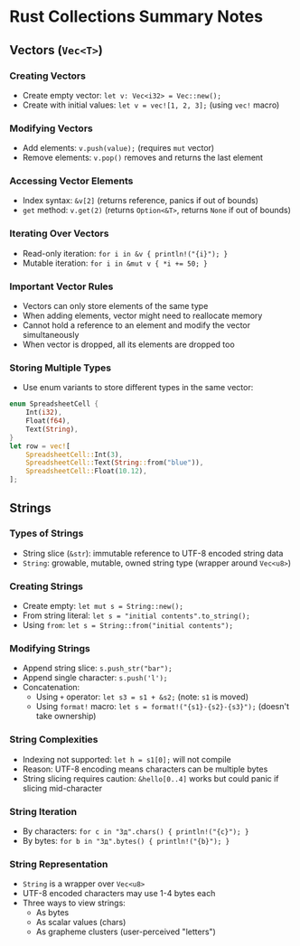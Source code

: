 # Rust Collections Summary Notes

## Vectors (`Vec<T>`)

### Creating Vectors
- Create empty vector: `let v: Vec<i32> = Vec::new();`
- Create with initial values: `let v = vec![1, 2, 3];` (using `vec!` macro)

### Modifying Vectors
- Add elements: `v.push(value);` (requires `mut` vector)
- Remove elements: `v.pop()` removes and returns the last element

### Accessing Vector Elements
- Index syntax: `&v[2]` (returns reference, panics if out of bounds)
- `get` method: `v.get(2)` (returns `Option<&T>`, returns `None` if out of bounds)

### Iterating Over Vectors
- Read-only iteration: `for i in &v { println!("{i}"); }`
- Mutable iteration: `for i in &mut v { *i += 50; }`

### Important Vector Rules
- Vectors can only store elements of the same type
- When adding elements, vector might need to reallocate memory
- Cannot hold a reference to an element and modify the vector simultaneously
- When vector is dropped, all its elements are dropped too

### Storing Multiple Types
- Use enum variants to store different types in the same vector:
```rust
enum SpreadsheetCell {
    Int(i32),
    Float(f64),
    Text(String),
}
let row = vec![
    SpreadsheetCell::Int(3),
    SpreadsheetCell::Text(String::from("blue")),
    SpreadsheetCell::Float(10.12),
];
```

## Strings

### Types of Strings
- String slice (`&str`): immutable reference to UTF-8 encoded string data
- `String`: growable, mutable, owned string type (wrapper around `Vec<u8>`)

### Creating Strings
- Create empty: `let mut s = String::new();`
- From string literal: `let s = "initial contents".to_string();`
- Using `from`: `let s = String::from("initial contents");`

### Modifying Strings
- Append string slice: `s.push_str("bar");`
- Append single character: `s.push('l');`
- Concatenation:
  - Using `+` operator: `let s3 = s1 + &s2;` (note: `s1` is moved)
  - Using `format!` macro: `let s = format!("{s1}-{s2}-{s3}");` (doesn't take ownership)

### String Complexities
- Indexing not supported: `let h = s1[0];` will not compile
- Reason: UTF-8 encoding means characters can be multiple bytes
- String slicing requires caution: `&hello[0..4]` works but could panic if slicing mid-character

### String Iteration
- By characters: `for c in "Зд".chars() { println!("{c}"); }`
- By bytes: `for b in "Зд".bytes() { println!("{b}"); }`

### String Representation
- `String` is a wrapper over `Vec<u8>`
- UTF-8 encoded characters may use 1-4 bytes each
- Three ways to view strings:
  - As bytes
  - As scalar values (chars)
  - As grapheme clusters (user-perceived "letters")



